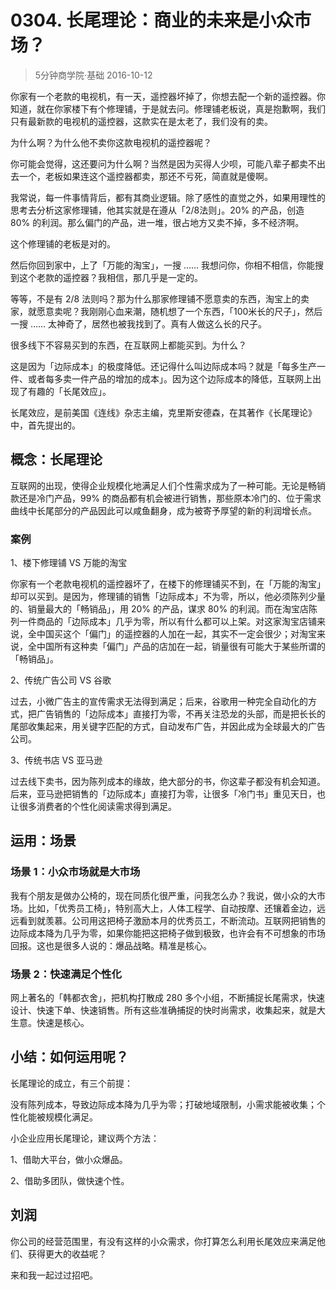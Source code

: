 # 0304. 长尾理论：商业的未来是小众市场？
> 5分钟商学院·基础
2016-10-12

你家有一个老款的电视机，有一天，遥控器坏掉了，你想去配一个新的遥控器。你知道，就在你家楼下有个修理铺，于是就去问。修理铺老板说，真是抱歉啊，我们只有最新款的电视机的遥控器，这款实在是太老了，我们没有的卖。

为什么啊？为什么他不卖你这款电视机的遥控器呢？

你可能会觉得，这还要问为什么啊？当然是因为买得人少呗，可能八辈子都卖不出去一个，老板如果连这个遥控器都卖，那还不亏死，简直就是傻啊。

我常说，每一件事情背后，都有其商业逻辑。除了感性的直觉之外，如果用理性的思考去分析这家修理铺，他其实就是在遵从「2/8法则」。20% 的产品，创造 80% 的利润。那么偏门的产品，进一堆，很占地方又卖不掉，多不经济啊。

这个修理铺的老板是对的。

然后你回到家中，上了「万能的淘宝」，一搜 …… 我想问你，你相不相信，你能搜到这个老款的遥控器？我相信，那几乎是一定的。

等等，不是有 2/8 法则吗？那为什么那家修理铺不愿意卖的东西，淘宝上的卖家，就愿意卖呢？我刚刚心血来潮，随机想了一个东西，「100米长的尺子」，然后一搜 …… 太神奇了，居然也被我找到了。真有人做这么长的尺子。

很多线下不容易买到的东西，在互联网上都能买到。为什么？

这是因为「边际成本」的极度降低。还记得什么叫边际成本吗？就是「每多生产一件、或者每多卖一件产品的增加的成本」。因为这个边际成本的降低，互联网上出现了有趣的「长尾效应」。

长尾效应，是前美国《连线》杂志主编，克里斯安德森，在其著作《长尾理论》中，首先提出的。

## 概念：长尾理论
互联网的出现，使得企业规模化地满足人们个性需求成为了一种可能。无论是畅销款还是冷门产品，99% 的商品都有机会被进行销售，那些原本冷门的、位于需求曲线中长尾部分的产品因此可以咸鱼翻身，成为被寄予厚望的新的利润增长点。

### 案例
1、楼下修理铺 VS 万能的淘宝

你家有一个老款电视机的遥控器坏了，在楼下的修理铺买不到，在「万能的淘宝」却可以买到。是因为，修理铺的销售「边际成本」不为零，所以，他必须陈列少量的、销量最大的「畅销品」，用 20% 的产品，谋求 80% 的利润。而在淘宝店陈列一件商品的「边际成本」几乎为零，所以有什么都可以上架。对这家淘宝店铺来说，全中国买这个「偏门」的遥控器的人加在一起，其实不一定会很少；对淘宝来说，全中国所有这种卖「偏门」产品的店加在一起，销量很有可能大于某些所谓的「畅销品」。

2、传统广告公司 VS 谷歌

过去，小微广告主的宣传需求无法得到满足；后来，谷歌用一种完全自动化的方式，把广告销售的「边际成本」直接打为零，不再关注恐龙的头部，而是把长长的尾部收集起来，用关键字匹配的方式，自动发布广告，并因此成为全球最大的广告公司。

3、传统书店 VS 亚马逊

过去线下卖书，因为陈列成本的缘故，绝大部分的书，你这辈子都没有机会知道。后来，亚马逊把销售的「边际成本」直接打为零，让很多「冷门书」重见天日，也让很多消费者的个性化阅读需求得到满足。

## 运用：场景
### 场景 1：小众市场就是大市场
我有个朋友是做办公椅的，现在同质化很严重，问我怎么办？我说，做小众的大市场。比如，「优秀员工椅」，特别高大上，人体工程学、自动按摩、还镶着金边，远远看到就羡慕。公司用这把椅子激励本月的优秀员工，不断流动。互联网把销售的边际成本降为几乎为零，如果你能把这把椅子做到极致，也许会有不可想象的市场回报。这也是很多人说的：爆品战略。精准是核心。

### 场景 2：快速满足个性化
网上著名的「韩都衣舍」，把机构打散成 280 多个小组，不断捕捉长尾需求，快速设计、快速下单、快速销售。所有这些准确捕捉的快时尚需求，收集起来，就是大生意。快速是核心。

## 小结：如何运用呢？
长尾理论的成立，有三个前提：

没有陈列成本，导致边际成本降为几乎为零；打破地域限制，小需求能被收集；个性化能被规模化满足。

小企业应用长尾理论，建议两个方法：

1、借助大平台，做小众爆品。  

2、借助多团队，做快速个性。

## 刘润
你公司的经营范围里，有没有这样的小众需求，你打算怎么利用长尾效应来满足他们、获得更大的收益呢？

来和我一起过过招吧。



